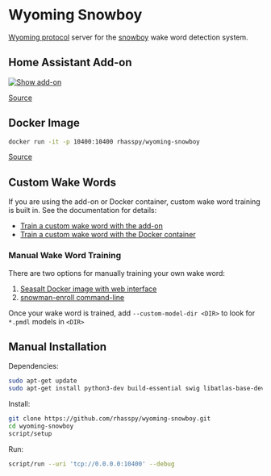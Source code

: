 # Wyoming Snowboy

[Wyoming protocol](https://github.com/rhasspy/wyoming) server for the [snowboy](https://github.com/Kitt-AI/snowboy) wake word detection system.


## Home Assistant Add-on

[![Show add-on](https://my.home-assistant.io/badges/supervisor_addon.svg)](https://my.home-assistant.io/redirect/supervisor_addon/?addon=47701997_snowboy&repository_url=https%3A%2F%2Fgithub.com%2Frhasspy%2Fhassio-addons)

[Source](https://github.com/rhasspy/hassio-addons/tree/master/snowboy)

## Docker Image

``` sh
docker run -it -p 10400:10400 rhasspy/wyoming-snowboy
```

[Source](https://github.com/rhasspy/wyoming-addons/tree/master/snowboy)


## Custom Wake Words

If you are using the add-on or Docker container, custom wake word training is built in. See the documentation for details:

* [Train a custom wake word with the add-on](https://github.com/rhasspy/hassio-addons/blob/master/snowboy/DOCS.md#custom-wake-words)
* [Train a custom wake word with the Docker container](https://github.com/rhasspy/wyoming-addons/tree/master/snowboy#custom-wake-words)

### Manual Wake Word Training

There are two options for manually training your own wake word:

1. [Seasalt Docker image with web interface](https://github.com/rhasspy/snowboy-seasalt)
2. [snowman-enroll command-line](https://github.com/rhasspy/snowman-enroll/)

Once your wake word is trained, add `--custom-model-dir <DIR>` to look for `*.pmdl` models in `<DIR>`


## Manual Installation

Dependencies:

``` sh
sudo apt-get update
sudo apt-get install python3-dev build-essential swig libatlas-base-dev
```

Install:

``` sh
git clone https://github.com/rhasspy/wyoming-snowboy.git
cd wyoming-snowboy
script/setup
```

Run:

``` sh
script/run --uri 'tcp://0.0.0.0:10400' --debug
```
